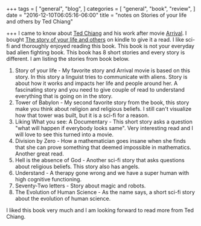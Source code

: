 +++
tags = [
  "general",
  "blog",
]
categories = [
  "general",
  "book",
  "review",
]
date = "2016-12-10T06:05:16-06:00"
title = "notes on Stories of your life and others by Ted Chiang"

+++
I came to know about [Ted Chiang](https://en.wikipedia.org/wiki/Ted_Chiang) and his work after movie [Arrival](http://www.imdb.com/title/tt2543164/). I bought [The story of your life and others](https://www.amazon.com/dp/B0048EKOP0/) on kindle to give it a read. I like sci-fi and thoroughly enjoyed reading this book. This book is not your everyday bad alien fighting book. This book has 8 short stories and every story is different. I am listing the stories from book below. 

1. Story of your life - My favorite story and Arrival movie is based on this story. In this story a linguist tries to communicate with aliens. Story is about how it works and impacts her life and people around her. A fascinating story and you need to give couple of read to understand everything that is going on in the story.
2. Tower of Babylon - My second favorite story from the book, this story make you think about religion and religious beliefs. I still can't visualize how that tower was built, but it is a sci-fi for a reason.
3. Liking What you see: A Documentary - This short story asks a question "what will happen if everybody looks same". Very interesting read and I will love to see this turned into a movie.
4. Division by Zero - How a mathematician goes insane when she finds that she can prove something that deemed impossible in mathematics. Another great read.
5. Hell is the absence of God - Another sci-fi story that asks questions about religious beliefs. This story also has angels.
6. Understand - A therapy gone wrong and we have a super human with high cognitive functioning. 
7. Seventy-Two letters - Story about magic and robots.
8. The Evolution of Human Science - As the name says, a short sci-fi story about the evolution of human science.

I liked this book very much and I am looking forward to read more from Ted Chiang.
